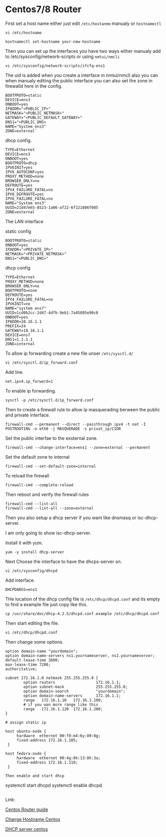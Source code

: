 
# Centos7/8 Router 

First set a host name either just edit ```/etc/hostanme``` manualy or ```hostnamectl```

```
vi /etc/hostname

hostnamectl set-hostname your-new-hostname

```

Then you can set up the interfaces you have two ways either manualy add to /etc/sysconfig/network-scripts or using ```nmtui/nmcli```
```
vi /etc/sysconfig/network-scripts/ifcfq-ens1

```
The uid is added when you create a interface in nmtui/nmcli also you can when manualy editing the public interface you can also set the zone in firewalld here in the config.

```
BOOTPROTO=static
DEVICE=ens3
ONBOOT=yes
IPADDR="<PUBLIC_IP>"
NETMASK="<PUBLIC_NETMASK>"
GATEWAY="<PUBLIC_DEFAULT_GATEWAY>"
DNS1="<PUBLIC_DNS>
NAME="System ens3"
ZONE=external`

```
dhcp config.
```
TYPE=Ethernet
DEVICE=ens3
ONBOOT=yes
BOOTPROTO=dhcp
IPV6INIT=yes
IPV6_AUTOCONF=yes
PROXY_METHOD=none
BROWSER_ONLY=no
DEFROUTE=yes
IPV4_FAILURE_FATAL=no
IPV6_DEFROUTE=yes
IPV6_FAILURE_FATAL=no
NAME="System ens3"
UUID=21d47e65-8523-1a06-af22-6f121086f085
ZONE=external

```

The LAN interface

static config

```
BOOTPROTO=static
ONBOOT=yes
IPADDR="<PRIVATE_IP>"
NETMASK="<PRIVATE_NETMASK>"
DNS1="<PUBLIC_DNS>"

```
dhcp config 
```
TYPE=Ethernet
PROXY_METHOD=none
BROWSER_ONLY=no
BOOTPROTO=none
DEFROUTE=yes
IPV4_FAILURE_FATAL=no
IPV6INIT=no
NAME="system ens7"
UUID=1cd0b2cc-2d47-4dfb-9eb1-7a45895e90c0
ONBOOT=yes
IPADDR=10.16.1.1
PREFIX=24
GATEWAY=10.16.1.1
DEVICE=ens7
DNS1=1.1.1.1
ZONE=internal

```
To allow ip forwarding create a new file unser ```/etc/sysctl.d/```

```
vi /etc/sysctl.d/ip_forward.conf
```
Add line.

```
net.ipv4.ip_forward=1
```
To enable ip forwarding.
```
sysctl -p /etc/sysctl.d/ip_forward.conf
```
Then to create a firewall rule to allow ip masquerading berween the public and private interface.

```
firewall-cmd --permanent --direct --passthrough ipv4 -t nat -I POSTROUTING -o eth0 -j MASQUERADE -s privat_ip/CIDR
```
Set the public interfae to the exsternal zone.

```
firewall-cmd --change-interface=ens1 --zone=external --permanent
```

Set the default zone to internal

```
firewall-cmd --set-default-zone=internal
```
To reload the firewall 
```
firewall-cmd --complete-reload
```
Then reboot and verify the firewall rules 
```
firewall-cmd --list-all 
firewall-cmd --list-all --zone=external
```
Then you also setup a dhcp server if you want like dnsmasq or isc-dhcp-server.

I am only going to show isc-dhcp-server.

Install it with yum.

```
yum -y install dhcp-server

```
Next Choose the interface to have the dhcps-server on.
```
vi /etc/sysconfig/dhcpd
```
Add interface.
```
DHCPDARGS=ens1
```
THe location of the dhcp config file is ```/etc/dhcp/dhcpd.conf``` and its empty to find a example file just copy like this.
```
cp /usr/share/doc/dhcp-4.2.5/dhcpd.conf.example /etc/dhcp/dhcpd.conf 
```
Then start editing the file.
```
vi /etc/dhcp/dhcpd.conf 
```
Then change some options.
```
option domain-name "yourdomain";
option domain-name-servers ns1.yournameserver, ns2.yournameserver;
default-lease-time 3600; 
max-lease-time 7200;
authoritative;

subnet 172.16.1.0 netmask 255.255.255.0 {
        option routers                  172.16.1.1;
        option subnet-mask              255.255.255.0;
        option domain-search            "yourdomain";
        option domain-name-servers      172.16.1.1;
        range   172.16.1.10   172.16.1.100;
        # if you wan more range like this
        range   172.16.1.120  172.16.1.200;
}

# assign static ip 

host ubuntu-node {
	 hardware  ethernet 00:f0:m4:6y:89:0g;
	 fixed-address 172.16.1.105;
 }

host fedora-node {
	 hardware  ethernet 00:4g:8h:13:8h:3a;
	 fixed-address 172.16.1.110;
 }

Then enable and start dhcp
```
systemctl start dhcpd
systemctl enable dhcpd
```

```

Link:

[Centos Router guide](https://ronnybull.com/2015/11/20/how-to-centos-7-router/)

[Change Hostname Centos](https://www.tecmint.com/set-change-hostname-in-centos-7/)

[DHCP server centos](https://www.tecmint.com/install-dhcp-server-in-centos-rhel-fedora/)
